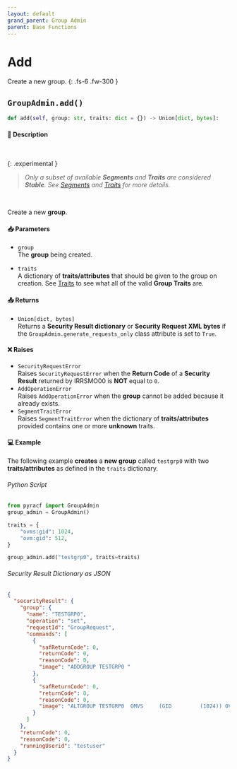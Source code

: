 ```yaml
---
layout: default
grand_parent: Group Admin
parent: Base Functions
---
```


# Add

Create a new group.
{: .fs-6 .fw-300 }

## `GroupAdmin.add()`

```python
def add(self, group: str, traits: dict = {}) -> Union[dict, bytes]:
```

#### 📄 Description

&nbsp;

{: .experimental }
> _Only a subset of available **Segments** and **Traits** are considered **Stable**. See [Segments](../segments_traits_operators#segments) and [Traits](../segments_traits_operators#traits) for more details._

&nbsp;

Create a new **group**.

#### 📥 Parameters
* `group`<br>
  The **group** being created.

* `traits`<br>
  A dictionary of **traits/attributes** that should be given to the group on creation. See [Traits](../segments_traits_operators#traits) to see what all of the valid **Group Traits** are.

#### 📤 Returns
* `Union[dict, bytes]`<br>
  Returns a **Security Result dictionary** or **Security Request XML bytes** if the `GroupAdmin.generate_requests_only` class attribute is set to `True`.

#### ❌ Raises
* `SecurityRequestError`<br>
  Raises `SecurityRequestError` when the **Return Code** of a **Security Result** returned by IRRSMO00 is **NOT** equal to `0`.
* `AddOperationError`<br>
  Raises `AddOperationError` when the **group** cannot be added because it already exists.
* `SegmentTraitError`<br>
  Raises `SegmentTraitError` when the dictionary of **traits/attributes** provided contains one or more **unknown** traits.

#### 💻 Example

The following example **creates** a **new group** called `testgrp0` with two **traits/attributes** as defined in the `traits` dictionary.

###### Python Script
```python
from pyracf import GroupAdmin
group_admin = GroupAdmin()

traits = {
    "ovms:gid": 1024,
    "ovm:gid": 512,
}

group_admin.add("testgrp0", traits=traits)
```

###### Security Result Dictionary as JSON
```json
{
  "securityResult": {
    "group": {
      "name": "TESTGRP0",
      "operation": "set",
      "requestId": "GroupRequest",
      "commands": [
        {
          "safReturnCode": 0,
          "returnCode": 0,
          "reasonCode": 0,
          "image": "ADDGROUP TESTGRP0 "
        },
        {
          "safReturnCode": 0,
          "returnCode": 0,
          "reasonCode": 0,
          "image": "ALTGROUP TESTGRP0  OMVS     (GID         (1024)) OVM      (GID         (512))"
        }
      ]
    },
    "returnCode": 0,
    "reasonCode": 0,
    "runningUserid": "testuser"
  }
}
```